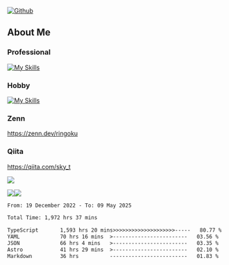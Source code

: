 [![Github](https://img.shields.io/github/followers/skyt-a?label=Follow&style=social)](https://github.com/skyt-a)

## About Me
### Professional
[![My Skills](https://skillicons.dev/icons?i=react,ts,js,nodejs,java,graphql,firebase,githubactions&theme=light)](https://skillicons.dev)
### Hobby
[![My Skills](https://skillicons.dev/icons?i=unity,rust,py&theme=light)](https://skillicons.dev)

### Zenn
https://zenn.dev/ringoku
### Qiita
https://qiita.com/sky_t


![](https://github-profile-summary-cards.vercel.app/api/cards/profile-details?username=skyt-a&theme=default)

![](https://github-profile-summary-cards.vercel.app/api/cards/repos-per-language?username=skyt-a&theme=default)![](https://github-profile-summary-cards.vercel.app/api/cards/stats?username=RinGoku&theme=default)

<!--START_SECTION:waka-->

```txt
From: 19 December 2022 - To: 09 May 2025

Total Time: 1,972 hrs 37 mins

TypeScript       1,593 hrs 20 mins>>>>>>>>>>>>>>>>>>>>-----   80.77 %
YAML             70 hrs 16 mins  >------------------------   03.56 %
JSON             66 hrs 4 mins   >------------------------   03.35 %
Astro            41 hrs 29 mins  >------------------------   02.10 %
Markdown         36 hrs          -------------------------   01.83 %
```

<!--END_SECTION:waka-->

